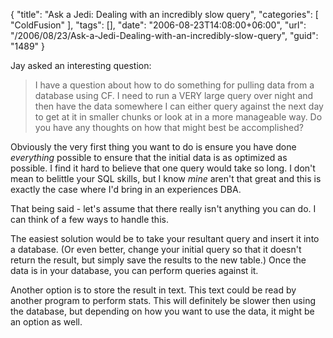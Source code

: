{
	"title": "Ask a Jedi: Dealing with an incredibly slow query",
	"categories": [
		"ColdFusion"
	],
	"tags": [],
	"date": "2006-08-23T14:08:00+06:00",
	"url": "/2006/08/23/Ask-a-Jedi-Dealing-with-an-incredibly-slow-query",
	"guid": "1489"
}

Jay asked an interesting question:

<blockquote>
I have a question about how to do something for pulling
data from a database using CF.
I need to run a VERY large query over night and then have the data somewhere I can either query against the next day to get at it in smaller chunks or look at in a more manageable way. Do you have any thoughts on how that might best be accomplished?
</blockquote>

Obviously the very first thing you want to do is ensure you have done <i>everything</i> possible to ensure that the initial data is as optimized as possible. I find it hard to believe that one query would take so long. I don't mean to belittle your SQL skills, but I know <i>mine</i> aren't that great and this is exactly the case where I'd bring in an experiences DBA. 

That being said - let's assume that there really isn't anything you can do. I can think of a few ways to handle this.

The easiest solution would be to take your resultant query and insert it into a database. (Or even better, change your initial query so that it doesn't return the result, but simply save the results to the new table.) Once the data is in your database, you can perform queries against it. 

Another option is to store the result in text. This text could be read by another program to perform stats. This will definitely be slower then using the database, but depending on how you want to use the data, it might be an option as well.
